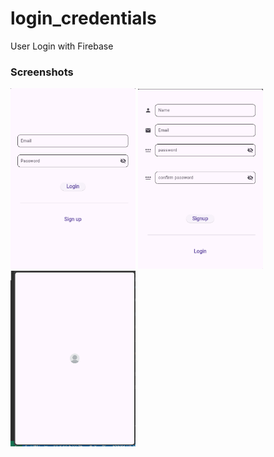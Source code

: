 # login_credentials

User Login with Firebase



### Screenshots


<img src="screenshots/loginscreen.png" alt="Landing page Screenshot in ScoreBoard" width="200">
<img src="screenshots/signupscreen.png" alt="Landing page Screenshot in ScoreBoard" width="200">
<img src="screenshots/profilescreen.png" alt="Landing page Screenshot in ScoreBoard" width="200">
